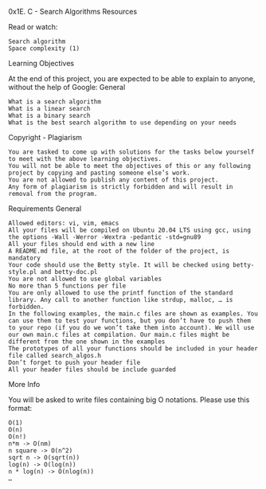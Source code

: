 0x1E. C - Search Algorithms
Resources

Read or watch:

    Search algorithm
    Space complexity (1)

Learning Objectives

At the end of this project, you are expected to be able to explain to anyone, without the help of Google:
General

    What is a search algorithm
    What is a linear search
    What is a binary search
    What is the best search algorithm to use depending on your needs

Copyright - Plagiarism

    You are tasked to come up with solutions for the tasks below yourself to meet with the above learning objectives.
    You will not be able to meet the objectives of this or any following project by copying and pasting someone else’s work.
    You are not allowed to publish any content of this project.
    Any form of plagiarism is strictly forbidden and will result in removal from the program.

Requirements
General

    Allowed editors: vi, vim, emacs
    All your files will be compiled on Ubuntu 20.04 LTS using gcc, using the options -Wall -Werror -Wextra -pedantic -std=gnu89
    All your files should end with a new line
    A README.md file, at the root of the folder of the project, is mandatory
    Your code should use the Betty style. It will be checked using betty-style.pl and betty-doc.pl
    You are not allowed to use global variables
    No more than 5 functions per file
    You are only allowed to use the printf function of the standard library. Any call to another function like strdup, malloc, … is forbidden.
    In the following examples, the main.c files are shown as examples. You can use them to test your functions, but you don’t have to push them to your repo (if you do we won’t take them into account). We will use our own main.c files at compilation. Our main.c files might be different from the one shown in the examples
    The prototypes of all your functions should be included in your header file called search_algos.h
    Don’t forget to push your header file
    All your header files should be include guarded

More Info

You will be asked to write files containing big O notations. Please use this format:

    O(1)
    O(n)
    O(n!)
    n*m -> O(nm)
    n square -> O(n^2)
    sqrt n -> O(sqrt(n))
    log(n) -> O(log(n))
    n * log(n) -> O(nlog(n))
    …
